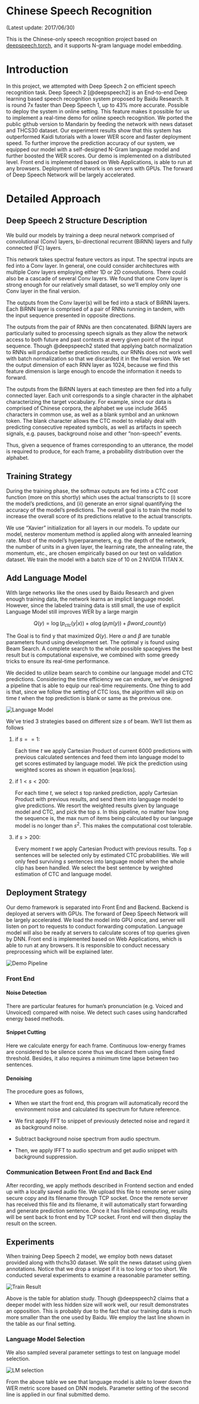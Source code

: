 Chinese Speech Recognition
==========================

(Latest update: 2017/06/30)

This is the Chinese-only speech recognition project based on [deepspeech.torch](https://github.com/SeanNaren/deepspeech.torch), and it supports N-gram language model embedding.

Introduction
============

In this project, we attempted with Deep Speech 2 on efficient speech recognition task. Deep Speech 2 [@deepspeech2] is an End-to-end Deep learning based speech recognition system proposed by Baidu Research. It is round 7x faster than Deep Speech 1, up to 43% more accurate. Possible to deploy the system in online setting. This feature makes it possible for us to implement a real-time demo for online speech recognition. We ported the public github version to Mandarin by feeding the network with news dataset and THCS30 dataset. Our experiment results show that this system has outperformed Kaidi tutorials with a lower WER score and faster deployment speed. To further improve the prediction accuracy of our system, we equipped our model with a self-designed N-Gram language model and further boosted the WER scores. Our demo is implemented on a distributed level. Front end is implemented based on Web Applications, is able to run at any browsers. Deployment of network is on servers with GPUs. The forward of Deep Speech Network will be largely accelerated.

Detailed Approach
=================

Deep Speech 2 Structure Description
-----------------------------------

We build our models by training a deep neural network comprised of convolutional (Conv) layers, bi-directional recurrent (BiRNN) layers and fully connected (FC) layers.

This network takes spectral feature vectors as input. The spectral inputs are fed into a Conv layer. In general, one could consider architectures with multiple Conv layers employing either 1D or 2D convolutions. There could also be a cascade of several Conv layers. We found that one Conv layer is strong enough for our relatively small dataset, so we’ll employ only one Conv layer in the final version.

The outputs from the Conv layer(s) will be fed into a stack of BiRNN layers. Each BiRNN layer is comprised of a pair of RNNs running in tandem, with the input sequence presented in opposite directions.

The outputs from the pair of RNNs are then concatenated. BiRNN layers are particularly suited to processing speech signals as they allow the network access to both future and past contexts at every given point of the input sequence. Though @deepspeech2 stated that applying batch normalization to RNNs will produce better prediction results, our RNNs does not work well with batch normalization so that we discarded it in the final version. We set the output dimension of each RNN layer as 1024, because we find this feature dimension is large enough to encode the information it needs to forward.

The outputs from the BiRNN layers at each timestep are then fed into a fully connected layer. Each unit corresponds to a single character in the alphabet characterizing the target vocabulary. For example, since our data is comprised of Chinese corpora, the alphabet we use include 3645 characters in common use, as well as a blank symbol and an unknown token. The blank character allows the CTC model to reliably deal with predicting consecutive repeated symbols, as well as artifacts in speech signals, e.g. pauses, background noise and other “non-speech” events.

Thus, given a sequence of frames corresponding to an utterance, the model is required to produce, for each frame, a probability distribution over the alphabet.

Training Strategy
-----------------

During the training phase, the softmax outputs are fed into a CTC cost function (more on this shortly) which uses the actual transcripts to (i) score the model’s predictions, and (ii) generate an error signal quantifying the accuracy of the model’s predictions. The overall goal is to train the model to increase the overall score of its predictions relative to the actual transcripts.

We use “Xavier” initialization for all layers in our models. To update our model, nesterov momentum method is applied along with annealed learning rate. Most of the model’s hyperparameters, e.g. the depth of the network, the number of units in a given layer, the learning rate, the annealing rate, the momentum, etc., are chosen empirically based on our test on validation dataset. We train the model with a batch size of 10 on 2 NVIDIA TITAN X.

Add Language Model
------------------

With large networks like the ones used by Baidu Research and given enough training data, the network learns an implicit language model. However, since the labeled training data is still small, the use of explicit Language Model still improves WER by a large margin

$$Q(y)=\log(p_{ctc}(y|x)) + \alpha \log(p_lm(y)) + \beta word\_count(y)$$

The Goal is to find y that maximized $Q(y)$. Here $\alpha$ and $\beta$ are tunable parameters found using development set. The optimal y is found using Beam Search. A complete search to the whole possible spacegives the best result but is computational expensive, we combined with some greedy tricks to ensure its real-time performance.

We decided to utilize beam search to combine our language model and CTC predictions. Considering the time efficiency we can endure, we’ve designed a pipeline that is able to equip our real-time requirements. One thing to add is that, since we follow the setting of CTC loss, the algorithm will skip on time $t$ when the top prediction is blank or same as the previous one.

![Language Model](docs/ngram.png)

We’ve tried 3 strategies based on different size $s$ of beam. We’ll list them as follows

1.  if $s==1$:

    Each time $t$ we apply Cartesian Product of current 6000 predictions with previous calculated sentences and feed them into language model to get scores estimated by language model. We pick the prediction using weighted scores as shown in equation \[eqa:loss\].

2.  if $1<s<200$:

    For each time $t$, we select $s$ top ranked prediction, apply Cartesian Product with previous results, and send them into language model to give predictions. We resort the weighted results given by language model and CTC, and pick the top $s$. In this pipeline, no matter how long the sequence is, the max num of items being calculated by our language model is no longer than $s^2$. This makes the computational cost tolerable.

3.  if $s > 200$:

    Every moment $t$ we apply Cartesian Product with previous results. Top $s$ sentences will be selected only by estimated CTC probabilities. We will only feed surviving $s$ sentences into language model when the whole clip has been handled. We select the best sentence by weighted estimation of CTC and language model.

Deployment Strategy
-------------------

Our demo framework is separated into Front End and Backend. Backend is deployed at servers with GPUs. The forward of Deep Speech Network will be largely accelerated. We load the model into GPU once, and server will listen on port to requests to conduct forwarding computation. Language model will also be ready at servers to calculate scores of top queries given by DNN. Front end is implemented based on Web Applications, which is able to run at any browsers. It is responsible to conduct necessary preprocessing which will be explained later.

![Demo Pipeline](docs/pipeline.png)

### Front End

#### Noise Detection

There are particular features for human’s pronunciation (e.g. Voiced and Unvoiced) compared with noise. We detect such cases using handcrafted energy based methods.

#### Snippet Cutting

Here we calculate energy for each frame. Continuous low-energy frames are considered to be silence scene thus we discard them using fixed threshold. Besides, it also requires a minimum time lapse between two sentences.

#### Denoising

The procedure goes as follows,

-   When we start the front end, this program will automatically record the environment noise and calculated its spectrum for future reference.

-   We first apply FFT to snippet of previously detected noise and regard it as background noise.

-   Subtract background noise spectrum from audio spectrum.

-   Then, we apply IFFT to audio spectrum and get audio snippet with background suppression.

### Communication Between Front End and Back End

After recording, we apply methods described in Frontend section and ended up with a locally saved audio file. We upload this file to remote server using secure copy and its filename through TCP socket. Once the remote server has received this file and its filename, it will automatically start forwarding and generate prediction sentence. Once it has finished computing, results will be sent back to front end by TCP socket. Front end will then display the result on the screen.

Experiments
-----------

When training Deep Speech 2 model, we employ both news dataset provided along with thchs30 dataset. We split the news dataset using given annotations. Notice that we drop a snippet if it is too long or too short. We conducted several experiments to examine a reasonable parameter setting.

![Train Result](docs/result.png)

Above is the table for ablation study. Though @deepspeech2 claims that a deeper model with less hidden size will work well, our result demonstrates an opposition. This is probably due to the fact that our training data is much more smaller than the one used by Baidu. We employ the last line shown in the table as our final setting.

### Language Model Selection

We also sampled several parameter settings to test on language model selection.

![LM selection](docs/lm.png)

From the above table we see that language model is able to lower down the WER metric score based on DNN models. Parameter setting of the second line is applied in our final submitted demo.
